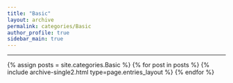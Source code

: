 ```yaml
---
title: "Basic"
layout: archive
permalink: categories/Basic
author_profile: true
sidebar_main: true
---
```


***

{% assign posts = site.categories.Basic %}
{% for post in posts %} {% include archive-single2.html type=page.entries_layout %} {% endfor %}
